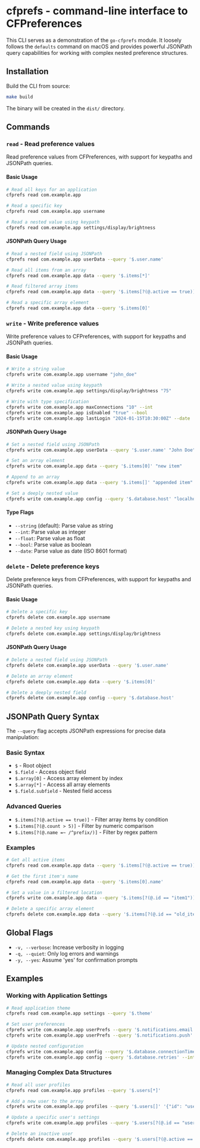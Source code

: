# cfprefs - command-line interface to CFPreferences

This CLI serves as a demonstration of the `go-cfprefs` module. It loosely follows the `defaults` command on macOS and provides powerful JSONPath query capabilities for working with complex nested preference structures.

## Installation

Build the CLI from source:

```bash
make build
```

The binary will be created in the `dist/` directory.

## Commands

### `read` - Read preference values

Read preference values from CFPreferences, with support for keypaths and JSONPath queries.

#### Basic Usage

```bash
# Read all keys for an application
cfprefs read com.example.app

# Read a specific key
cfprefs read com.example.app username

# Read a nested value using keypath
cfprefs read com.example.app settings/display/brightness
```

#### JSONPath Query Usage

```bash
# Read a nested field using JSONPath
cfprefs read com.example.app userData --query '$.user.name'

# Read all items from an array
cfprefs read com.example.app data --query '$.items[*]'

# Read filtered array items
cfprefs read com.example.app data --query '$.items[?(@.active == true)]'

# Read a specific array element
cfprefs read com.example.app data --query '$.items[0]'
```

### `write` - Write preference values

Write preference values to CFPreferences, with support for keypaths and JSONPath queries.

#### Basic Usage

```bash
# Write a string value
cfprefs write com.example.app username "john_doe"

# Write a nested value using keypath
cfprefs write com.example.app settings/display/brightness "75"

# Write with type specification
cfprefs write com.example.app maxConnections "10" --int
cfprefs write com.example.app isEnabled "true" --bool
cfprefs write com.example.app lastLogin "2024-01-15T10:30:00Z" --date
```

#### JSONPath Query Usage

```bash
# Set a nested field using JSONPath
cfprefs write com.example.app userData --query '$.user.name' "John Doe"

# Set an array element
cfprefs write com.example.app data --query '$.items[0]' "new item"

# Append to an array
cfprefs write com.example.app data --query '$.items[]' "appended item"

# Set a deeply nested value
cfprefs write com.example.app config --query '$.database.host' "localhost"
```

#### Type Flags

- `--string` (default): Parse value as string
- `--int`: Parse value as integer
- `--float`: Parse value as float
- `--bool`: Parse value as boolean
- `--date`: Parse value as date (ISO 8601 format)

### `delete` - Delete preference keys

Delete preference keys from CFPreferences, with support for keypaths and JSONPath queries.

#### Basic Usage

```bash
# Delete a specific key
cfprefs delete com.example.app username

# Delete a nested key using keypath
cfprefs delete com.example.app settings/display/brightness
```

#### JSONPath Query Usage

```bash
# Delete a nested field using JSONPath
cfprefs delete com.example.app userData --query '$.user.name'

# Delete an array element
cfprefs delete com.example.app data --query '$.items[0]'

# Delete a deeply nested field
cfprefs delete com.example.app config --query '$.database.host'
```

## JSONPath Query Syntax

The `--query` flag accepts JSONPath expressions for precise data manipulation:

### Basic Syntax

- `$` - Root object
- `$.field` - Access object field
- `$.array[0]` - Access array element by index
- `$.array[*]` - Access all array elements
- `$.field.subfield` - Nested field access

### Advanced Queries

- `$.items[?(@.active == true)]` - Filter array items by condition
- `$.items[?(@.count > 5)]` - Filter by numeric comparison
- `$.items[?(@.name =~ /^prefix/)]` - Filter by regex pattern

### Examples

```bash
# Get all active items
cfprefs read com.example.app data --query '$.items[?(@.active == true)]'

# Get the first item's name
cfprefs read com.example.app data --query '$.items[0].name'

# Set a value in a filtered location
cfprefs write com.example.app data --query '$.items[?(@.id == "item1")].status' "updated"

# Delete a specific array element
cfprefs delete com.example.app data --query '$.items[?(@.id == "old_item")]'
```

## Global Flags

- `-v, --verbose`: Increase verbosity in logging
- `-q, --quiet`: Only log errors and warnings
- `-y, --yes`: Assume 'yes' for confirmation prompts

## Examples

### Working with Application Settings

```bash
# Read application theme
cfprefs read com.example.app settings --query '$.theme'

# Set user preferences
cfprefs write com.example.app userPrefs --query '$.notifications.email' --bool true
cfprefs write com.example.app userPrefs --query '$.notifications.push' --bool false

# Update nested configuration
cfprefs write com.example.app config --query '$.database.connectionTimeout' --int 30
cfprefs write com.example.app config --query '$.database.retries' --int 3
```

### Managing Complex Data Structures

```bash
# Read all user profiles
cfprefs read com.example.app profiles --query '$.users[*]'

# Add a new user to the array
cfprefs write com.example.app profiles --query '$.users[]' '{"id": "user123", "name": "John Doe"}'

# Update a specific user's settings
cfprefs write com.example.app profiles --query '$.users[?(@.id == "user123")].settings.theme' "dark"

# Delete an inactive user
cfprefs delete com.example.app profiles --query '$.users[?(@.active == false)]'
```
